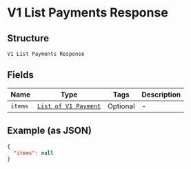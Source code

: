 
# V1 List Payments Response

## Structure

`V1 List Payments Response`

## Fields

| Name | Type | Tags | Description |
|  --- | --- | --- | --- |
| `items` | [`List of V1 Payment`](../../doc/models/v1-payment.md) | Optional | - |

## Example (as JSON)

```json
{
  "items": null
}
```

